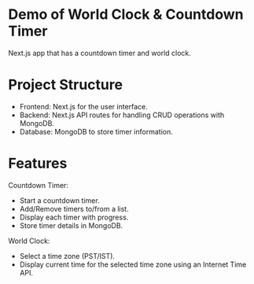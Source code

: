 # Demo of World Clock & Countdown Timer
Next.js app that has a countdown timer and world clock.

# Project Structure
- Frontend: Next.js for the user interface.
- Backend: Next.js API routes for handling CRUD operations with MongoDB.
- Database: MongoDB to store timer information.

# Features
Countdown Timer:

- Start a countdown timer.
- Add/Remove timers to/from a list.
- Display each timer with progress.
- Store timer details in MongoDB.

World Clock:

- Select a time zone (PST/IST).
- Display current time for the selected time zone using an Internet Time API.